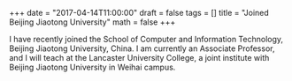 +++
date = "2017-04-14T11:00:00"
draft = false
tags = []
title = "Joined Beijing Jiaotong University"
math = false
+++

I have recently joined the School of Computer and Information Technology, Beijing Jiaotong University, China. I am currently an Associate Professor, and I will teach at the Lancaster University College, a joint institute with Beijing Jiaotong University in Weihai campus. 


